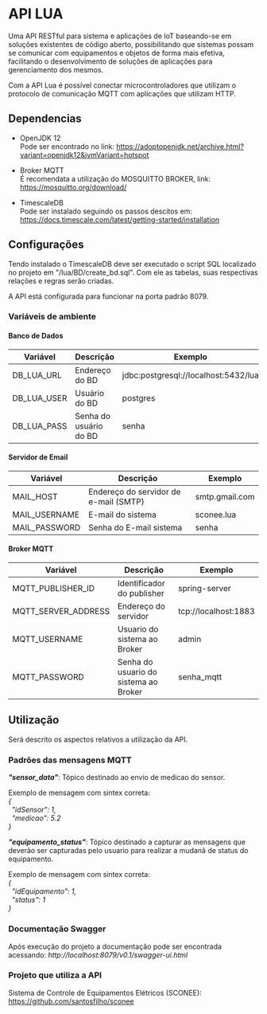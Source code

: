 # API LUA
Uma API RESTful para sistema e aplicações de IoT baseando-se em soluções existentes de código
aberto, possibilitando que sistemas possam se comunicar com equipamentos e objetos
de forma mais efetiva, facilitando o desenvolvimento de soluções de aplicações para
gerenciamento dos mesmos.

Com a API Lua é possível conectar microcontroladores que utilizam o protocolo de comunicação MQTT com
aplicações que utilizam HTTP.

## Dependencias

- OpenJDK 12 \
Pode ser encontrado no link: <https://adoptopenjdk.net/archive.html?variant=openjdk12&jvmVariant=hotspot>

- Broker MQTT \
É recomendata a utilização do MOSQUITTO BROKER, link: <https://mosquitto.org/download/>

- TimescaleDB \
Pode ser instalado seguindo os passos descitos em: <https://docs.timescale.com/latest/getting-started/installation> 

## Configurações

Tendo instalado o TimescaleDB deve ser executado o script SQL localizado no projeto em "/lua/BD/create_bd.sql". Com ele 
as tabelas, suas respectivas relações e regras serão criadas.

A API está configurada para funcionar na porta padrão 8079.

### Variáveis de ambiente

#### Banco de Dados
Variável|Descrição|Exemplo
-------|------|-----
DB_LUA_URL|Endereço do BD|jdbc:postgresql://localhost:5432/lua
DB_LUA_USER|Usuário do BD|postgres
DB_LUA_PASS|Senha do usuário do BD|senha

#### Servidor de Email
Variável|Descrição|Exemplo
-------|------|-----
MAIL_HOST|Endereço do servidor de e-mail (SMTP)|smtp.gmail.com
MAIL_USERNAME|E-mail do sistema|sconee.lua
MAIL_PASSWORD|Senha do E-mail sistema|senha

#### Broker MQTT
Variável|Descrição|Exemplo
-------|------|-----
MQTT_PUBLISHER_ID|Identificador do publisher|spring-server
MQTT_SERVER_ADDRESS|Endereço do servidor|tcp://localhost:1883
MQTT_USERNAME|Usuario do sistema ao Broker|admin
MQTT_PASSWORD|Senha do usuario do sistema ao Broker|senha_mqtt

## Utilização
Será descrito os aspectos relativos a utilização da API.

### Padrões das mensagens MQTT
<strong><em>"sensor_data"</em></strong>: Tópico destinado ao envio de medicao do sensor.
 
Exemplo de mensagem com sintex correta:\
<em>
{\
&ensp;"idSensor": 1,  
&ensp;"medicao": 5.2 \
}
</em>

<strong><em>"equipamento_status"</em></strong>: Tópico destinado a capturar as mensagens que deverão ser capturadas pelo usuario para realizar a mudanã de status do equipamento. 

Exemplo de mensagem com sintex correta:\
<em>
{\
&ensp;"idEquipamento": 1,  
&ensp;"status": 1 \
}
</em>

### Documentação Swagger
Após execução do projeto a documentação pode ser encontrada acessando: <em>http://localhost:8079/v0.1/swagger-ui.html</em>

### Projeto que utiliza a API
Sistema de Controle de Equipamentos Elétricos (SCONEE): <https://github.com/santosfilho/sconee>
